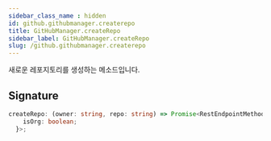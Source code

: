 ```yaml
---
sidebar_class_name : hidden
id: github.githubmanager.createrepo
title: GitHubManager.createRepo
sidebar_label: GitHubManager.createRepo
slug: /github.githubmanager.createrepo
---
```






새로운 레포지토리를 생성하는 메소드입니다.

## Signature

```typescript
createRepo: (owner: string, repo: string) => Promise<RestEndpointMethodTypes['repos']['createInOrg']['response']['data'] & {
    isOrg: boolean;
  }>;
```
